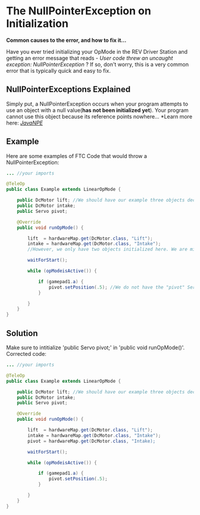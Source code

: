 # The NullPointerException on Initialization

**Common causes to the error, and how to fix it...**

Have you ever tried initializing your OpMode in the REV Driver Station and getting an error message that reads - *User code threw an uncaught exception: NullPointerException* ? If so, don't worry, this is a very common error that is typically quick and easy to fix. 

## NullPointerExceptions Explained

Simply put, a NullPointerException occurs when your program attempts to use an object with a null value(**has not been initialized yet**). Your program cannot use this object because its reference points nowhere... *Learn more here: [*JavaNPE*](https://docs.oracle.com/javase/8/docs/api/java/lang/NullPointerException.html)

## Example

Here are some examples of FTC Code that would throw a NullPointerException: 

```java 
... //your imports

@TeleOp
public class Example extends LinearOpMode {

    public DcMotor lift; //We should have our example three objects declared here
    public DcMotor intake;
    public Servo pivot;

    @Override
    public void runOpMode() {

        lift  = hardwareMap.get(DcMotor.class, "Lift"); 
        intake = hardwareMap.get(DcMotor.class, "Intake");
        //However, we only have two objects initialized here. We are missing the "Servo: pivot" initialization

        waitForStart();

        while (opModeisActive()) {

            if (gamepad1.a) {
                pivot.setPosition(.5); //We do not have the "pivot" Servo initialized, yet we are trying to use this object. This will throw a NullPointerException...
            }

        }
    }
}

```

## Solution 

Make sure to intitialize 'public Servo pivot;' in 'public void runOpMode()'. Corrected code: 

```java 
... //your imports

@TeleOp
public class Example extends LinearOpMode {

    public DcMotor lift; //We should have our example three objects declared here
    public DcMotor intake;
    public Servo pivot;

    @Override
    public void runOpMode() {

        lift  = hardwareMap.get(DcMotor.class, "Lift"); 
        intake = hardwareMap.get(DcMotor.class, "Intake");
        pivot = hardwareMap.get(DcMotor.class, "Intake);

        waitForStart();

        while (opModeisActive()) {

            if (gamepad1.a) {
                pivot.setPosition(.5); 
            }

        }
    }
}

```




